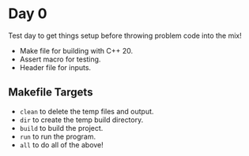 # Day 0

Test day to get things setup before throwing problem code into the mix!
- Make file for building with C++ 20.
- Assert macro for testing.
- Header file for inputs.

## Makefile Targets
- `clean` to delete the temp files and output.
- `dir` to create the temp build directory.
- `build` to build the project.
- `run` to run the program.
- `all` to do all of the above!